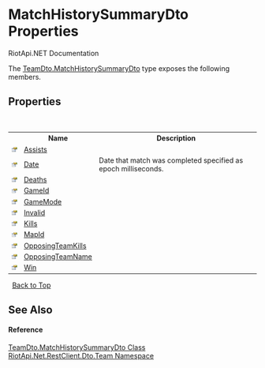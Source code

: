 # MatchHistorySummaryDto Properties
RiotApi.NET Documentation 

The <a href="9941b17b-134f-ba0e-3cd3-b3132e8abb35">TeamDto.MatchHistorySummaryDto</a> type exposes the following members.


## Properties
&nbsp;<table><tr><th></th><th>Name</th><th>Description</th></tr><tr><td>![Public property](media/pubproperty.gif "Public property")</td><td><a href="bd5f0e65-227c-0cf3-6322-9539e364972c">Assists</a></td><td></td></tr><tr><td>![Public property](media/pubproperty.gif "Public property")</td><td><a href="b8d29466-79bf-ddf3-c52e-8562ea0364e2">Date</a></td><td>
Date that match was completed specified as epoch milliseconds.</td></tr><tr><td>![Public property](media/pubproperty.gif "Public property")</td><td><a href="7eb321c9-cc09-b51c-be6c-1b18fafb07f6">Deaths</a></td><td></td></tr><tr><td>![Public property](media/pubproperty.gif "Public property")</td><td><a href="d414d5ec-6622-1582-e405-1ad3b4bc61be">GameId</a></td><td></td></tr><tr><td>![Public property](media/pubproperty.gif "Public property")</td><td><a href="0ac6dab1-09e6-8e53-3179-eeb8f70c15ee">GameMode</a></td><td></td></tr><tr><td>![Public property](media/pubproperty.gif "Public property")</td><td><a href="6c607eab-7a02-16b4-5ffc-14e743e4c188">Invalid</a></td><td></td></tr><tr><td>![Public property](media/pubproperty.gif "Public property")</td><td><a href="3121f1aa-f9f3-540a-d242-f210b5e20a76">Kills</a></td><td></td></tr><tr><td>![Public property](media/pubproperty.gif "Public property")</td><td><a href="66e4fb0b-113e-f542-7508-4a6cbf0f7e07">MapId</a></td><td></td></tr><tr><td>![Public property](media/pubproperty.gif "Public property")</td><td><a href="8543d0f1-27c3-55dd-ddf6-00acefff1b48">OpposingTeamKills</a></td><td></td></tr><tr><td>![Public property](media/pubproperty.gif "Public property")</td><td><a href="969174e0-85b0-e2ea-21f5-1ef49c92d4bf">OpposingTeamName</a></td><td></td></tr><tr><td>![Public property](media/pubproperty.gif "Public property")</td><td><a href="73b8191d-8973-b8c3-3fb4-aa8975118897">Win</a></td><td></td></tr></table>&nbsp;
<a href="#matchhistorysummarydto-properties">Back to Top</a>

## See Also


#### Reference
<a href="9941b17b-134f-ba0e-3cd3-b3132e8abb35">TeamDto.MatchHistorySummaryDto Class</a><br /><a href="744a30f7-23c0-2c94-a458-a0b4d260bb19">RiotApi.Net.RestClient.Dto.Team Namespace</a><br />